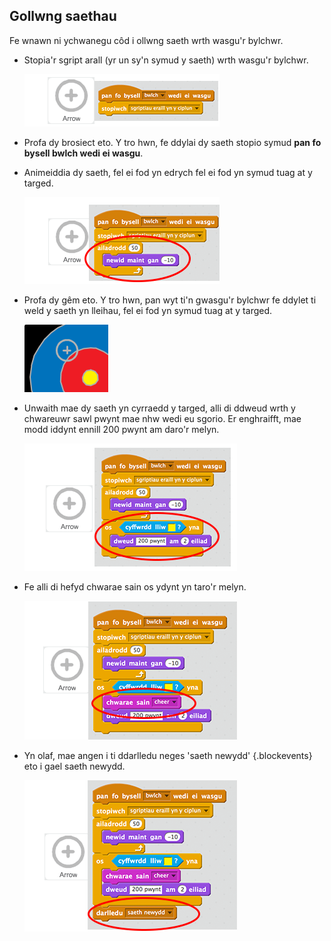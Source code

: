 ## Gollwng saethau

Fe wnawn ni ychwanegu côd i ollwng saeth wrth wasgu'r bylchwr.

+ Stopia'r sgript arall (yr un sy'n symud y saeth) wrth wasgu'r bylchwr.

	![screenshot](images/archery-stop.png)

+ Profa dy brosiect eto. Y tro hwn, fe ddylai dy saeth stopio symud __pan fo bysell bwlch wedi ei wasgu__.

+ Animeiddia dy saeth, fel ei fod yn edrych fel ei fod yn symud tuag at y targed.

	![screenshot](images/archery-animate.png)

+ Profa dy gêm eto. Y tro hwn, pan wyt ti'n gwasgu'r bylchwr fe ddylet ti weld y saeth yn lleihau, fel ei fod yn symud tuag at y targed.

	![screenshot](images/archery-animate-test.png)

+ Unwaith mae dy saeth yn cyrraedd y targed, alli di ddweud wrth y chwareuwr sawl pwynt mae nhw wedi eu sgorio. Er enghraifft, mae modd iddynt ennill 200 pwynt am daro'r melyn.

	![screenshot](images/archery-colour.png)

+ Fe alli di hefyd chwarae sain os ydynt yn taro'r melyn.

	![screenshot](images/archery-cheer.png)

+ Yn olaf, mae angen i ti ddarlledu neges 'saeth newydd' {.blockevents} eto i gael saeth newydd.

	![screenshot](images/archery-another-arrow.png)



